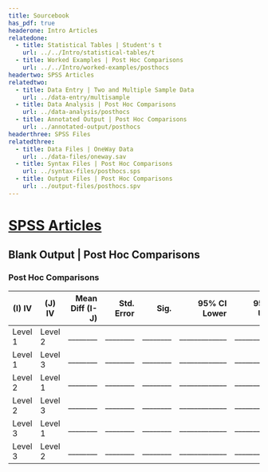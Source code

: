 ```yaml
---
title: Sourcebook
has_pdf: true
headerone: Intro Articles
relatedone:
  - title: Statistical Tables | Student's t
    url: ../../Intro/statistical-tables/t
  - title: Worked Examples | Post Hoc Comparisons
    url: ../../Intro/worked-examples/posthocs
headertwo: SPSS Articles
relatedtwo:
  - title: Data Entry | Two and Multiple Sample Data
    url: ../data-entry/multisample
  - title: Data Analysis | Post Hoc Comparisons
    url: ../data-analysis/posthocs
  - title: Annotated Output | Post Hoc Comparisons
    url: ../annotated-output/posthocs
headerthree: SPSS Files
relatedthree:
  - title: Data Files | OneWay Data
    url: ../data-files/oneway.sav
  - title: Syntax Files | Post Hoc Comparisons
    url: ../syntax-files/posthocs.sps
  - title: Output Files | Post Hoc Comparisons
    url: ../output-files/posthocs.spv
---
```


# [SPSS Articles](../index.md)

## Blank Output | Post Hoc Comparisons

### Post Hoc Comparisons

| (I) IV   | (J) IV   | Mean Diff (I-J) | Std. Error | Sig.  | 95% CI Lower | 95% CI Upper |
|----------|----------|-----------------:|------------:|-------:|---------------:|---------------:|
| Level 1  | Level 2  | ________         | ________    | ________ | _____________  | _____________  |
| Level 1  | Level 3  | ________         | ________    | ________ | _____________  | _____________  |
| Level 2  | Level 1  | ________         | ________    | ________ | _____________  | _____________  |
| Level 2  | Level 3  | ________         | ________    | ________ | _____________  | _____________  |
| Level 3  | Level 1  | ________         | ________    | ________ | _____________  | _____________  |
| Level 3  | Level 2  | ________         | ________    | ________ | _____________  | _____________  |

